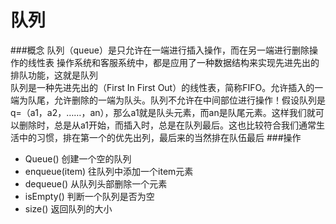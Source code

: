 # 队列
###概念
队列（queue）是只允许在一端进行插入操作，而在另一端进行删除操作的线性表
操作系统和客服系统中，都是应用了一种数据结构来实现先进先出的排队功能，这就是队列  
队列是一种先进先出的（First In First Out）的线性表，简称FIFO。允许插入的一端为队尾，允许删除的一端为队头。队列不允许在中间部位进行操作！假设队列是q=（a1，a2，……，an），那么a1就是队头元素，而an是队尾元素。这样我们就可以删除时，总是从a1开始，而插入时，总是在队列最后。这也比较符合我们通常生活中的习惯，排在第一个的优先出列，最后来的当然排在队伍最后
###操作
* Queue() 创建一个空的队列
* enqueue(item) 往队列中添加一个item元素
* dequeue() 从队列头部删除一个元素
* isEmpty() 判断一个队列是否为空
* size() 返回队列的大小
